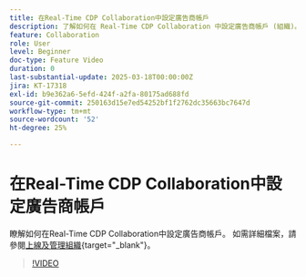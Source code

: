 ```yaml
---
title: 在Real-Time CDP Collaboration中設定廣告商帳戶
description: 了解如何在 Real-Time CDP Collaboration 中設定廣告商帳戶 (組織)。
feature: Collaboration
role: User
level: Beginner
doc-type: Feature Video
duration: 0
last-substantial-update: 2025-03-18T00:00:00Z
jira: KT-17318
exl-id: b9e362a6-5efd-424f-a2fa-80175ad688fd
source-git-commit: 250163d15e7ed54252bf1f2762dc35663bc7647d
workflow-type: tm+mt
source-wordcount: '52'
ht-degree: 25%

---
```


# 在Real-Time CDP Collaboration中設定廣告商帳戶

瞭解如何在Real-Time CDP Collaboration中設定廣告商帳戶。 如需詳細檔案，請參閱[上線及管理組織](https://experienceleague.adobe.com/en/docs/real-time-cdp-collaboration/using/setup/onboard-organization){target="_blank"}。

>[!VIDEO](https://video.tv.adobe.com/v/3452264/?learn=on&enablevpops)
